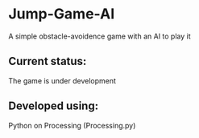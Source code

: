 # Jump-Game-AI
A simple obstacle-avoidence game with an AI to play it

## Current status:
The game is under development

## Developed using:
Python on Processing (Processing.py)
